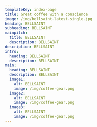 ```yaml
---
templateKey: index-page
title: Great coffee with a conscience
image: /img/bellsaint-latest-single.jpg
heading: BELLSAINT
subheading: BELLSAINT
mainpitch:
  title: BELLSAINT
  description: BELLSAINT
description: BELLSAINT
intro:
  heading: BELLSAINT
  description: BELLSAINT
main:
  heading: BELLSAINT
  description: BELLSAINT
  image1:
    alt: BELLSAINT
    image: /img/coffee-gear.png
  image2:
    alt: BELLSAINT
    image: /img/coffee-gear.png
  image3:
    alt: BELLSAINT
    image: /img/coffee-gear.png
---
```


